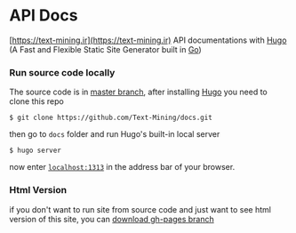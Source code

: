 # API Docs
[https://text-mining.ir](https://text-mining.ir) API documentations with [Hugo](https://github.com/gohugoio/hugo) (A Fast and Flexible Static Site Generator built in [Go](https://golang.org/))


### Run source code locally
The source code is in [master branch](https://github.com/Text-Mining/docs/tree/master), after installing [Hugo](https://github.com/gohugoio/hugo) you need to clone this repo

`$ git clone https://github.com/Text-Mining/docs.git`

then go to `docs` folder and run Hugo's built-in local server

`$ hugo server`

now enter [`localhost:1313`](http://localhost:1313) in the address bar of your browser.

### Html Version
if you don't want to run site from source code and just want to see html version of this site, you can [download gh-pages branch](https://github.com/Text-Mining/docs/archive/gh-pages.zip)


